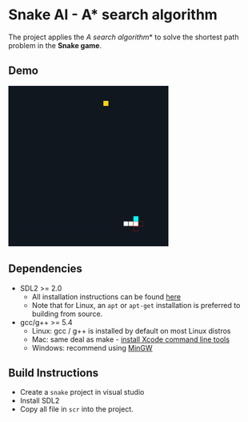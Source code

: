 # Snake AI - A* search algorithm
The project applies the **A* search algorithm** to solve the shortest path problem in the **Snake game**.
## Demo
![snake game](./snake.gif) 
## Dependencies 
* SDL2 >= 2.0
  * All installation instructions can be found [here](https://wiki.libsdl.org/Installation)
  * Note that for Linux, an `apt` or `apt-get` installation is preferred to building from source.
* gcc/g++ >= 5.4
  * Linux: gcc / g++ is installed by default on most Linux distros
  * Mac: same deal as make - [install Xcode command line tools](https://developer.apple.com/xcode/features/)
  * Windows: recommend using [MinGW](http://www.mingw.org/)
## Build Instructions
  - Create a `snake` project in visual studio 
  - Install SDL2 
  - Copy all file in `scr` into the project.
